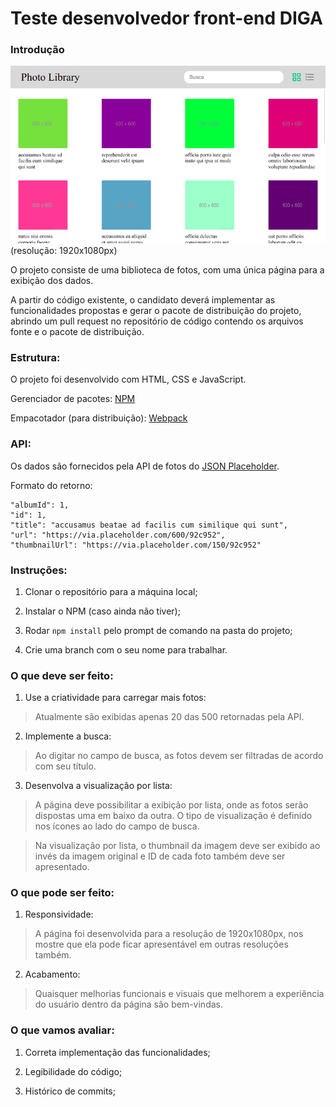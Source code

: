 # Teste desenvolvedor front-end DIGA #

### Introdução ###

![preview](./preview.png)
(resolução: 1920x1080px)

O projeto consiste de uma biblioteca de fotos, com uma única página para a exibição dos dados.

A partir do código existente, o candidato deverá implementar as funcionalidades propostas e gerar o pacote de distribuição do projeto, abrindo um pull request no repositório de código contendo os arquivos fonte e o pacote de distribuição.

### Estrutura: ###

O projeto foi desenvolvido com HTML, CSS e JavaScript.

Gerenciador de pacotes: [NPM](https://docs.npmjs.com/)

Empacotador (para distribuição): [Webpack](https://webpack.js.org/concepts/)

### API: ###

Os dados são fornecidos pela API de fotos do [JSON Placeholder](https://jsonplaceholder.typicode.com/).

Formato do retorno:

```
"albumId": 1,
"id": 1,
"title": "accusamus beatae ad facilis cum similique qui sunt",
"url": "https://via.placeholder.com/600/92c952",
"thumbnailUrl": "https://via.placeholder.com/150/92c952"
```

### Instruções: ###

1) Clonar o repositório para a máquina local;

2) Instalar o NPM (caso ainda não tiver);

3) Rodar `npm install` pelo prompt de comando na pasta do projeto;

4) Crie uma branch com o seu nome para trabalhar.

### O que deve ser feito: ###

1) Use a criatividade para carregar mais fotos:

> Atualmente são exibidas apenas 20 das 500 retornadas pela API.

2) Implemente a busca:

> Ao digitar no campo de busca, as fotos devem ser filtradas de acordo com seu título.

3) Desenvolva a visualização por lista:

> A página deve possibilitar a exibição por lista, onde as fotos serão dispostas uma em baixo da outra. O tipo de visualização é definido nos ícones ao lado do campo de busca.

> Na visualização por lista, o thumbnail da imagem deve ser exibido ao invés da imagem original e ID de cada foto também deve ser apresentado.


### O que pode ser feito: ###

1) Responsividade:

> A página foi desenvolvida para a resolução de 1920x1080px, nos mostre que ela pode ficar apresentável em outras resoluções também.

2) Acabamento:

> Quaisquer melhorias funcionais e visuais que melhorem a experiência do usuário dentro da página são bem-vindas.

### O que vamos avaliar: ###

1) Correta implementação das funcionalidades;

2) Legibilidade do código;

3) Histórico de commits;